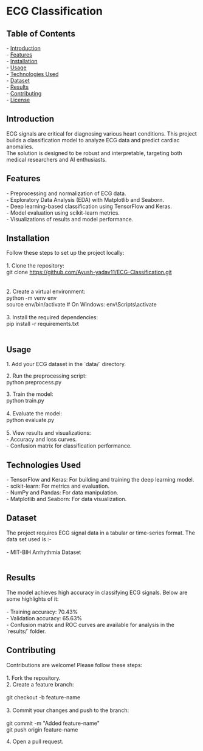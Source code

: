 # ECG Classification

## Table of Contents

\- [Introduction](#_Introduction)  
\- [Features](#_Features)  
\- [Installation](#_Installation)  
\- [Usage](#_Usage)  
\- [Technologies Used](#_Technologies_Used)  
\- [Dataset](#_Dataset)  
\- [Results](#_Results)  
\- [Contributing](#_Contributing)  
\- [License](#_License)  

## Introduction

ECG signals are critical for diagnosing various heart conditions. This project builds a classification model to analyze ECG data and predict cardiac anomalies.  
The solution is designed to be robust and interpretable, targeting both medical researchers and AI enthusiasts.  

## Features

\- Preprocessing and normalization of ECG data.  
\- Exploratory Data Analysis (EDA) with Matplotlib and Seaborn.  
\- Deep learning-based classification using TensorFlow and Keras.  
\- Model evaluation using scikit-learn metrics.  
\- Visualizations of results and model performance.  

## Installation

Follow these steps to set up the project locally:  
<br/>1\. Clone the repository:  
git clone
<https://github.com/Ayush-yadav11/ECG-Classification.git>  
<br/><br/>2\. Create a virtual environment:  
python -m venv env  
source env/bin/activate # On Windows: env\\Scripts\\activate  
<br/>3\. Install the required dependencies:  
pip install -r requirements.txt  
<br/>

## Usage

1\. Add your ECG dataset in the \`data/\` directory.

2\. Run the preprocessing script:  
python preprocess.py

3\. Train the model:  
python train.py  
<br/>4\. Evaluate the model:  
python evaluate.py  
<br/>5\. View results and visualizations:  
\- Accuracy and loss curves.  
\- Confusion matrix for classification performance.  

## Technologies Used

\- TensorFlow and Keras: For building and training the deep learning model.  
\- scikit-learn: For metrics and evaluation.  
\- NumPy and Pandas: For data manipulation.  
\- Matplotlib and Seaborn: For data visualization.  

## Dataset

The project requires ECG signal data in a tabular or time-series format. The data set used is :-  
<br/>\- MIT-BIH Arrhythmia Dataset  
<br/>

## Results

The model achieves high accuracy in classifying ECG signals. Below are some highlights of it:  
<br/>\- Training accuracy: 70.43%  
\- Validation accuracy: 65.63%  
\- Confusion matrix and ROC curves are available for analysis in the \`results/\` folder.  

## Contributing

Contributions are welcome! Please follow these steps:  
<br/>1\. Fork the repository.  
2\. Create a feature branch:  
<br/>git checkout -b feature-name  
<br/>3\. Commit your changes and push to the branch:  
<br/>git commit -m "Added feature-name"  
git push origin feature-name

4\. Open a pull request.  


